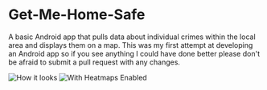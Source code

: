 # Get-Me-Home-Safe
A basic Android app that pulls data about individual crimes within the local area and displays them on a map.
This was my first attempt at developing an Android app so if you see anything I could have done better please don't be afraid to submit a pull request with any changes.

![How it looks](https://please.get-some.help/6FCtX69.png)
![With Heatmaps Enabled](https://please.get-some.help/6G2hpw2.png)
